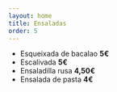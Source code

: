 ```yaml
---
layout: home
title: Ensaladas
order: 5
---
```


* Esqueixada de bacalao **5€**
* Escalivada **5€**
* Ensaladilla rusa **4,50€**
* Ensalada de pasta **4€**
